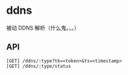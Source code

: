 # ddns
被动 DDNS 解析（什么鬼。。。）

## API
	[GET] /ddns/:type?tk=<token>&ts=<timestamp>
	[GET] /ddns/:type/status
